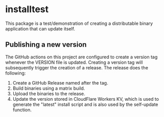 # installtest

This package is a test/demonstration of creating a distributable binary application that can update itself.

## Publishing a new version

The GitHub actions on this project are configured to create a version tag whenever the VERSION file is updated. Creating a version tag will subsequently trigger the creation of a release. The release does the following:

1. Create a GitHub Release named after the tag.
2. Build binaries using a matrix build.
3. Upload the binaries to the release.
4. Update the version stored in CloudFlare Workers KV, which is used to generate the "latest" install script and is also used by the self-update function.
